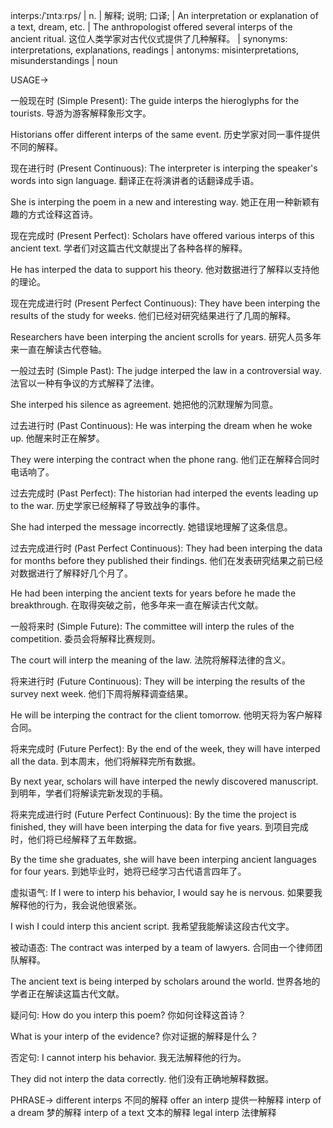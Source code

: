 interps:/ˈɪntɜːrps/ | n. | 解释; 说明; 口译; | An interpretation or explanation of a text, dream, etc.  |  The anthropologist offered several interps of the ancient ritual.  这位人类学家对古代仪式提供了几种解释。 | synonyms: interpretations, explanations, readings | antonyms: misinterpretations, misunderstandings | noun


USAGE->

一般现在时 (Simple Present):
The guide interps the hieroglyphs for the tourists. 导游为游客解释象形文字。

Historians offer different interps of the same event.  历史学家对同一事件提供不同的解释。


现在进行时 (Present Continuous):
The interpreter is interping the speaker's words into sign language.  翻译正在将演讲者的话翻译成手语。

She is interping the poem in a new and interesting way. 她正在用一种新颖有趣的方式诠释这首诗。


现在完成时 (Present Perfect):
Scholars have offered various interps of this ancient text. 学者们对这篇古代文献提出了各种各样的解释。

He has interped the data to support his theory. 他对数据进行了解释以支持他的理论。


现在完成进行时 (Present Perfect Continuous):
They have been interping the results of the study for weeks.  他们已经对研究结果进行了几周的解释。

Researchers have been interping the ancient scrolls for years. 研究人员多年来一直在解读古代卷轴。


一般过去时 (Simple Past):
The judge interped the law in a controversial way. 法官以一种有争议的方式解释了法律。

She interped his silence as agreement. 她把他的沉默理解为同意。


过去进行时 (Past Continuous):
He was interping the dream when he woke up. 他醒来时正在解梦。

They were interping the contract when the phone rang.  他们正在解释合同时电话响了。


过去完成时 (Past Perfect):
The historian had interped the events leading up to the war. 历史学家已经解释了导致战争的事件。

She had interped the message incorrectly. 她错误地理解了这条信息。


过去完成进行时 (Past Perfect Continuous):
They had been interping the data for months before they published their findings. 他们在发表研究结果之前已经对数据进行了解释好几个月了。

He had been interping the ancient texts for years before he made the breakthrough. 在取得突破之前，他多年来一直在解读古代文献。



一般将来时 (Simple Future):
The committee will interp the rules of the competition. 委员会将解释比赛规则。

The court will interp the meaning of the law. 法院将解释法律的含义。



将来进行时 (Future Continuous):
They will be interping the results of the survey next week.  他们下周将解释调查结果。

He will be interping the contract for the client tomorrow. 他明天将为客户解释合同。



将来完成时 (Future Perfect):
By the end of the week, they will have interped all the data. 到本周末，他们将解释完所有数据。

By next year, scholars will have interped the newly discovered manuscript. 到明年，学者们将解读完新发现的手稿。


将来完成进行时 (Future Perfect Continuous):
By the time the project is finished, they will have been interping the data for five years. 到项目完成时，他们将已经解释了五年数据。

By the time she graduates, she will have been interping ancient languages for four years. 到她毕业时，她将已经学习古代语言四年了。


虚拟语气:
If I were to interp his behavior, I would say he is nervous. 如果要我解释他的行为，我会说他很紧张。

I wish I could interp this ancient script. 我希望我能解读这段古代文字。


被动语态:
The contract was interped by a team of lawyers. 合同由一个律师团队解释。

The ancient text is being interped by scholars around the world.  世界各地的学者正在解读这篇古代文献。


疑问句:
How do you interp this poem? 你如何诠释这首诗？

What is your interp of the evidence? 你对证据的解释是什么？


否定句:
I cannot interp his behavior. 我无法解释他的行为。

They did not interp the data correctly. 他们没有正确地解释数据。



PHRASE->
different interps 不同的解释
offer an interp  提供一种解释
interp of a dream 梦的解释
interp of a text 文本的解释
legal interp 法律解释
